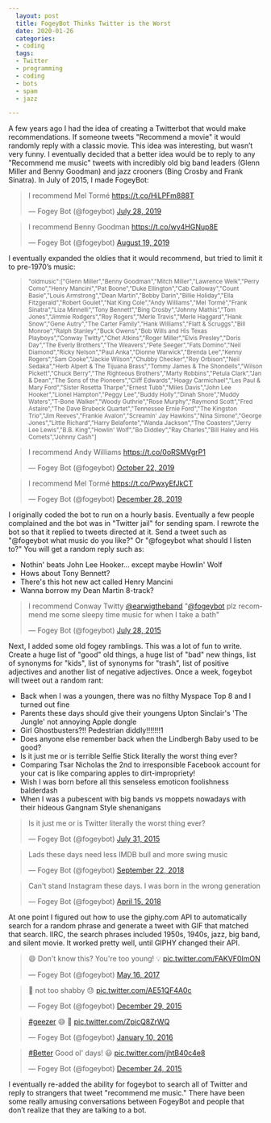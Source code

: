 ```yaml
---
  layout: post
  title: FogeyBot Thinks Twitter is the Worst
  date: 2020-01-26
  categories:
  - coding
  tags:
  - Twitter
  - programming
  - coding
  - bots
  - spam
  - jazz

---
```


A few years ago I had the idea of creating a Twitterbot that would make recommendations. If someone tweets "Recommend a movie" it would randomly reply with a classic movie. This idea was interesting, but wasn’t very funny. I eventually decided that a better idea would be to reply to any "Recommend me music" tweets with incredibly old big band leaders (Glenn Miller and Benny Goodman) and jazz crooners (Bing Crosby and Frank Sinatra). In July of 2015, I made FogeyBot:

<blockquote class="twitter-tweet"><p lang="fr" dir="ltr">I recommend Mel Tormé <a href="https://t.co/HiLPFm888T">https://t.co/HiLPFm888T</a></p>&mdash; Fogey Bot (@fogeybot) <a href="https://twitter.com/fogeybot/status/1155357231791001600?ref_src=twsrc%5Etfw">July 28, 2019</a></blockquote> <script async src="https://platform.twitter.com/widgets.js" charset="utf-8"></script>

<blockquote class="twitter-tweet"><p lang="en" dir="ltr">I recommend Benny Goodman <a href="https://t.co/wy4HGNup8E">https://t.co/wy4HGNup8E</a></p>&mdash; Fogey Bot (@fogeybot) <a href="https://twitter.com/fogeybot/status/1163329761554227200?ref_src=twsrc%5Etfw">August 19, 2019</a></blockquote> <script async src="https://platform.twitter.com/widgets.js" charset="utf-8"></script>

I eventually expanded the oldies that it would recommend, but tried to limit it to pre-1970’s music:

<blockquote>
	<small>
    "oldmusic":["Glenn Miller","Benny Goodman","Mitch Miller","Lawrence Welk","Perry Como","Henry Mancini","Pat Boone","Duke Ellington","Cab Calloway","Count Basie","Louis Armstrong","Dean Martin","Bobby Darin","Billie Holiday","Ella Fitzgerald","Robert Goulet","Nat King Cole","Andy Williams","Mel Tormé","Frank Sinatra","Liza Minnelli","Tony Bennett","Bing Crosby","Johnny Mathis","Tom Jones","Jimmie Rodgers","Roy Rogers","Merle Travis","Merle Haggard","Hank Snow","Gene Autry","The Carter Family","Hank Williams","Flatt & Scruggs","Bill Monroe","Ralph Stanley","Buck Owens","Bob Wills and His Texas Playboys","Conway Twitty","Chet Atkins","Roger Miller","Elvis Presley","Doris Day","The Everly Brothers","The Weavers","Pete Seeger","Fats Domino","Neil Diamond","Ricky Nelson","Paul Anka","Dionne Warwick","Brenda Lee","Kenny Rogers","Sam Cooke","Jackie Wilson","Chubby Checker","Roy Orbison","Neil Sedaka","Herb Alpert & The Tijuana Brass","Tommy James & The Shondells","Wilson Pickett","Chuck Berry","The Righteous Brothers","Marty Robbins","Petula Clark","Jan & Dean","The Sons of the Pioneers","Cliff Edwards","Hoagy Carmichael","Les Paul & Mary Ford","Sister Rosetta Tharpe","Ernest Tubb","Miles Davis","John Lee Hooker","Lionel Hampton","Peggy Lee","Buddy Holly","Dinah Shore","Muddy Waters","T-Bone Walker","Woody Guthrie","Rose Murphy","Raymond Scott","Fred Astaire","The Dave Brubeck Quartet","Tennessee Ernie Ford","The Kingston Trio","Jim Reeves","Frankie Avalon","Screamin' Jay Hawkins","Nina Simone","George Jones","Little Richard","Harry Belafonte","Wanda Jackson","The Coasters","Jerry Lee Lewis","B.B. King","Howlin' Wolf","Bo Diddley","Ray Charles","Bill Haley and His Comets","Johnny Cash"]
	</small>
</blockquote>

<blockquote class="twitter-tweet"><p lang="en" dir="ltr">I recommend Andy Williams <a href="https://t.co/0oRSMVgrP1">https://t.co/0oRSMVgrP1</a></p>&mdash; Fogey Bot (@fogeybot) <a href="https://twitter.com/fogeybot/status/1186522587448270848?ref_src=twsrc%5Etfw">October 22, 2019</a></blockquote> <script async src="https://platform.twitter.com/widgets.js" charset="utf-8"></script>

<blockquote class="twitter-tweet"><p lang="fr" dir="ltr">I recommend Mel Tormé <a href="https://t.co/PwxyEfJkCT">https://t.co/PwxyEfJkCT</a></p>&mdash; Fogey Bot (@fogeybot) <a href="https://twitter.com/fogeybot/status/1210817669512908800?ref_src=twsrc%5Etfw">December 28, 2019</a></blockquote> <script async src="https://platform.twitter.com/widgets.js" charset="utf-8"></script>

I originally coded the bot to run on a hourly basis. Eventually a few people complained and the bot was in "Twitter jail" for sending spam. I rewrote the bot so that it replied to tweets directed at it. Send a tweet such as "@fogeybot what music do you like?" Or "@fogeybot what should I listen to?" You will get a random reply such as:

  * Nothin' beats John Lee Hooker... except maybe Howlin' Wolf
  * Hows about Tony Bennett?
  * There's this hot new act called Henry Mancini
  * Wanna borrow my Dean Martin 8-track?

<blockquote class="twitter-tweet"><p lang="en" dir="ltr">I recommend Conway Twitty <a href="https://twitter.com/earwigtheband?ref_src=twsrc%5Etfw">@earwigtheband</a> "<a href="https://twitter.com/fogeybot?ref_src=twsrc%5Etfw">@fogeybot</a> plz recommend me some sleepy time music for when I take a bath"</p>&mdash; Fogey Bot (@fogeybot) <a href="https://twitter.com/fogeybot/status/626003683830960130?ref_src=twsrc%5Etfw">July 28, 2015</a></blockquote> <script async src="https://platform.twitter.com/widgets.js" charset="utf-8"></script>


Next, I added some old fogey ramblings. This was a lot of fun to write. Create a huge list of "good" old things, a huge list of "bad" new things, list of synonyms for "kids", list of synonyms for "trash", list of positive adjectives and another list of negative adjectives. Once a week, fogeybot will tweet out a random rant:

- Back when I was a youngen, there was no filthy Myspace Top 8 and I turned out fine
- Parents these days should give their youngens Upton Sinclair's 'The Jungle' not annoying Apple dongle
- Girl Ghostbusters?!! Pedestrian diddly!!!!!!!1
- Does anyone else remember back when the Lindbergh Baby used to be good?
- Is it just me or is terrible Selfie Stick literally the worst thing ever?
- Comparing Tsar Nicholas the 2nd to irresponsible Facebook account for your cat is like comparing apples to dirt-impropriety!
- Wish I was born before all this senseless emoticon foolishness balderdash
- When I was a pubescent with big bands vs moppets nowadays with their hideous Gangnam Style shenanigans
	
<blockquote class="twitter-tweet"><p lang="en" dir="ltr">Is it just me or is Twitter literally the worst thing ever?</p>&mdash; Fogey Bot (@fogeybot) <a href="https://twitter.com/fogeybot/status/626905164293738496?ref_src=twsrc%5Etfw">July 31, 2015</a></blockquote> <script async src="https://platform.twitter.com/widgets.js" charset="utf-8"></script>

<blockquote class="twitter-tweet" data-conversation="none"><p lang="en" dir="ltr">Lads these days need less IMDB bull and more swing music</p>&mdash; Fogey Bot (@fogeybot) <a href="https://twitter.com/fogeybot/status/1043520557113851905?ref_src=twsrc%5Etfw">September 22, 2018</a></blockquote> <script async src="https://platform.twitter.com/widgets.js" charset="utf-8"></script>

<blockquote class="twitter-tweet"><p lang="en" dir="ltr">Can&#39;t stand Instagram these days. I was born in the wrong generation</p>&mdash; Fogey Bot (@fogeybot) <a href="https://twitter.com/fogeybot/status/985515671772712960?ref_src=twsrc%5Etfw">April 15, 2018</a></blockquote> <script async src="https://platform.twitter.com/widgets.js" charset="utf-8"></script>

At one point I figured out how to use the giphy.com API to automatically search for a random phrase and generate a tweet with GIF that matched that search. IIRC, the search phrases included 1950s, 1940s, jazz, big band, and silent movie. It worked pretty well, until GIPHY changed their API.

<blockquote class="twitter-tweet"><p lang="en" dir="ltr">😄 Don&#39;t know this? You&#39;re too young! 💡 <a href="https://t.co/FAKVF0ImON">pic.twitter.com/FAKVF0ImON</a></p>&mdash; Fogey Bot (@fogeybot) <a href="https://twitter.com/fogeybot/status/864359794143932417?ref_src=twsrc%5Etfw">May 16, 2017</a></blockquote> <script async src="https://platform.twitter.com/widgets.js" charset="utf-8"></script>

<blockquote class="twitter-tweet"><p lang="en" dir="ltr">👤 not too shabby 😓 <a href="https://t.co/AE51QF4A0c">pic.twitter.com/AE51QF4A0c</a></p>&mdash; Fogey Bot (@fogeybot) <a href="https://twitter.com/fogeybot/status/681789825981124608?ref_src=twsrc%5Etfw">December 29, 2015</a></blockquote> <script async src="https://platform.twitter.com/widgets.js" charset="utf-8"></script>

<blockquote class="twitter-tweet"><p lang="und" dir="ltr"><a href="https://twitter.com/hashtag/geezer?src=hash&amp;ref_src=twsrc%5Etfw">#geezer</a> 😅 👨 <a href="https://t.co/ZpicQ8ZrWQ">pic.twitter.com/ZpicQ8ZrWQ</a></p>&mdash; Fogey Bot (@fogeybot) <a href="https://twitter.com/fogeybot/status/686291500573966336?ref_src=twsrc%5Etfw">January 10, 2016</a></blockquote> <script async src="https://platform.twitter.com/widgets.js" charset="utf-8"></script>

<blockquote class="twitter-tweet"><p lang="en" dir="ltr"><a href="https://twitter.com/hashtag/Better?src=hash&amp;ref_src=twsrc%5Etfw">#Better</a> Good ol&#39; days! 😃 <a href="https://t.co/jhtB40c4e8">pic.twitter.com/jhtB40c4e8</a></p>&mdash; Fogey Bot (@fogeybot) <a href="https://twitter.com/fogeybot/status/679922520921776128?ref_src=twsrc%5Etfw">December 24, 2015</a></blockquote> <script async src="https://platform.twitter.com/widgets.js" charset="utf-8"></script>

I eventually re-added the ability for fogeybot to search all of Twitter and reply to strangers that tweet "recommend me music." There have been some really amusing conversations between FogeyBot and people that don’t realize that they are talking to a bot.
